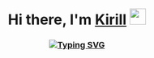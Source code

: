 <h1 align="center">Hi there, I'm <a href="https://www.linkedin.com/in/kirill-trezubov-50a009234/">Kirill</a> 
<img src="https://github.com/blackcater/blackcater/raw/main/images/Hi.gif" height="32"/></h1>
<h3 align="center" dir="auto"><a href="https://git.io/typing-svg"><img src="https://readme-typing-svg.demolab.com?font=Fira+Code&pause=1000&random=false&width=435&lines=Programmer%20Developer%20Chief Technical Officer" alt="Typing SVG" style="max-width: 100%" /></a></p>
